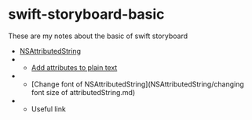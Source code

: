 # swift-storyboard-basic
These are my notes about the basic of swift storyboard

- [NSAttributedString](NSAttributedString/) 
- - [Add attributes to plain text](NSAttributedString/add_Attributes.md)      
- - [Change font of NSAttributedString](NSAttributedString/changing font size of attributedString.md)    
- - Useful link     
